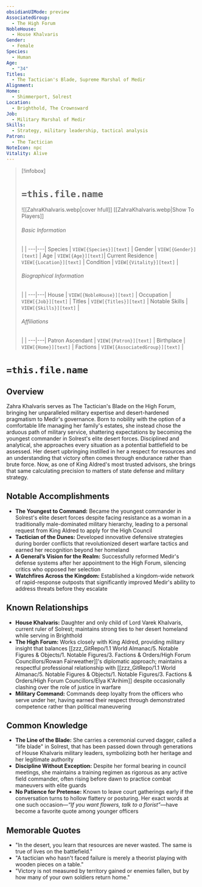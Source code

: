 ```yaml
---
obsidianUIMode: preview
AssociatedGroup:
  - The High Forum
NobleHouse:
  - House Khalvaris
Gender:
  - Female
Species:
  - Human
Age:
  - "34"
Titles:
  - The Tactician's Blade, Supreme Marshal of Medir
Alignment: 
Home:
  - Shimmerport, Solrest
Location:
  - Brighthold, The Crownsward
Job:
  - Military Marshal of Medir
Skills:
  - Strategy, military leadership, tactical analysis
Patron:
  - The Tactician
NoteIcon: npc
Vitality: Alive
---
```

> [!infobox]
> # **`=this.file.name`**
> ![[ZahraKhalvaris.webp|cover hfull]]
> [[ZahraKhalvaris.webp|Show To Players]]
> ###### Basic Information
>  |   |
> ---|---|
> Species | `VIEW[{Species}][text]` |
> Gender | `VIEW[{Gender}][text]` |
> Age | `VIEW[{Age}][text]`|
> Current Residence | `VIEW[{Location}][text]`  |
> Condition | `VIEW[{Vitality}][text]` |
> ###### Biographical Information
>  |   |
> ---|---|
> House | `VIEW[{NobleHouse}][text]`  |
> Occupation | `VIEW[{Job}][text]`  |
> Titles | `VIEW[{Titles}][text]`  |
> Notable Skills | `VIEW[{Skills}][text]`  |
> ###### Affiliations
>   |   |
> ---|---|
> Patron Ascendant | `VIEW[{Patron}][text]`  |
> Birthplace | `VIEW[{Home}][text]`  |
> Factions | `VIEW[{AssociatedGroup}][text]` |

# **`=this.file.name`**
## **Overview**

Zahra Khalvaris serves as The Tactician's Blade on the High Forum, bringing her unparalleled military expertise and desert-hardened pragmatism to Medir's governance. Born to nobility with the option of a comfortable life managing her family's estates, she instead chose the arduous path of military service, shattering expectations by becoming the youngest commander in Solrest's elite desert forces. Disciplined and analytical, she approaches every situation as a potential battlefield to be assessed. Her desert upbringing instilled in her a respect for resources and an understanding that victory often comes through endurance rather than brute force. Now, as one of King Aldred's most trusted advisors, she brings that same calculating precision to matters of state defense and military strategy.

## **Notable Accomplishments**

- **The Youngest to Command:** Became the youngest commander in Solrest's elite desert forces despite facing resistance as a woman in a traditionally male-dominated military hierarchy, leading to a personal request from King Aldred to apply for the High Council
- **Tactician of the Dunes:** Developed innovative defensive strategies during border conflicts that revolutionized desert warfare tactics and earned her recognition beyond her homeland
- **A General’s Vision for the Realm:** Successfully reformed Medir's defense systems after her appointment to the High Forum, silencing critics who opposed her selection
- **Watchfires Across the Kingdom:** Established a kingdom-wide network of rapid-response outposts that significantly improved Medir's ability to address threats before they escalate

## **Known Relationships**

- **House Khalvaris:** Daughter and only child of Lord Varek Khalvaris, current ruler of Solrest; maintains strong ties to her desert homeland while serving in Brighthold
- **The High Forum:** Works closely with King Aldred, providing military insight that balances [[zzz_GitRepo/1.1 World Almanac/5.  Notable Figures & Objects/1. Notable Figures/3. Factions & Orders/High Forum Councillors/Rowan Fairweather]]'s diplomatic approach; maintains a respectful professional relationship with [[zzz_GitRepo/1.1 World Almanac/5.  Notable Figures & Objects/1. Notable Figures/3. Factions & Orders/High Forum Councillors/Elya K'Arihim]] despite occasionally clashing over the role of justice in warfare
- **Military Command:** Commands deep loyalty from the officers who serve under her, having earned their respect through demonstrated competence rather than political maneuvering

## **Common Knowledge**

- **The Line of the Blade:** She carries a ceremonial curved dagger, called a "life blade" in Solrest, that has been passed down through generations of House Khalvaris military leaders, symbolizing both her heritage and her legitimate authority
- **Discipline Without Exception:** Despite her formal bearing in council meetings, she maintains a training regimen as rigorous as any active field commander, often rising before dawn to practice combat maneuvers with elite guards
- **No Patience for Pretense:** Known to leave court gatherings early if the conversation turns to hollow flattery or posturing. Her exact words at one such occasion—_“If you want flowers, talk to a florist”_—have become a favorite quote among younger officers

## **Memorable Quotes**

- "In the desert, you learn that resources are never wasted. The same is true of lives on the battlefield."
- "A tactician who hasn't faced failure is merely a theorist playing with wooden pieces on a table."
- "Victory is not measured by territory gained or enemies fallen, but by how many of your own soldiers return home."